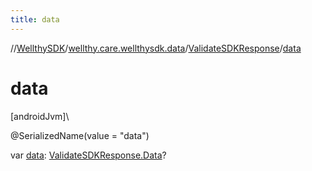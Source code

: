 ```yaml
---
title: data
---
```

//[WellthySDK](../../../index.html)/[wellthy.care.wellthysdk.data](../index.html)/[ValidateSDKResponse](index.html)/[data](data.html)



# data



[androidJvm]\




@SerializedName(value = "data")



var [data](data.html): [ValidateSDKResponse.Data](-data/index.html)?




